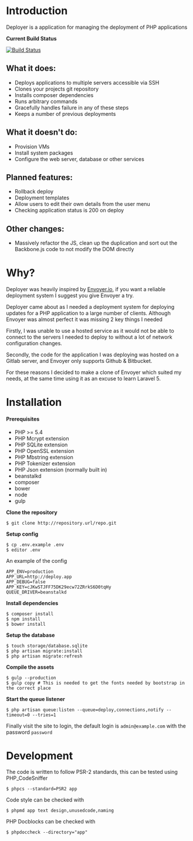 # Introduction

Deployer is a application for managing the deployment of PHP applications

**Current Build Status**

[![Build Status](http://ci.rebelinblue.com/build-status/image/3?branch=master)](http://ci.rebelinblue.com/build-status/view/3?branch=master)

## What it does:
* Deploys applications to multiple servers accessible via SSH
* Clones your projects git repository
* Installs composer dependencies
* Runs arbitrary commands
* Gracefully handles failure in any of these steps
* Keeps a number of previous deployments

## What it doesn't do:
* Provision VMs
* Install system packages
* Configure the web server, database or other services

## Planned features:
* Rollback deploy
* Deployment templates
* Allow users to edit their own details from the user menu
* Checking application status is 200 on deploy

## Other changes:
* Massively refactor the JS, clean up the duplication and sort out the Backbone.js code to not modify the DOM directly

# Why?

Deployer was heavily inspired by [Envoyer.io](https://envoyer.io), if you want a reliable deployment system I suggest you give Envoyer a try.

Deployer came about as I needed a deployment system for deploying updates for a PHP application to a large number of clients. Although Envoyer was almost perfect it was missing 2 key things I needed

Firstly, I was unable to use a hosted service as it would not be able to connect to the servers I needed to deploy to without a lot of network configuration changes.

Secondly, the code for the application I was deploying was hosted on a Gitlab server, and Envoyer only supports Github & Bitbucket.

For these reasons I decided to make a clone of Envoyer which suited my needs, at the same time using it as an excuse to learn Laravel 5.

# Installation

#### Prerequisites 

* PHP >= 5.4
* PHP Mcrypt extension
* PHP SQLite extension
* PHP OpenSSL extension
* PHP Mbstring extension
* PHP Tokenizer extension
* PHP Json extension (normally built in)
* beanstalkd
* composer
* bower
* node
* gulp

**Clone the repository**

    $ git clone http://repository.url/repo.git

**Setup config**

    $ cp .env.example .env
    $ editor .env

An example of the config

    APP_ENV=production
    APP_URL=http://deploy.app
    APP_DEBUG=false
    APP_KEY=cJKwSTJFF75DK29ecw72ZRrkS6D0tqHy
    QUEUE_DRIVER=beanstalkd

**Install dependencies**

    $ composer install
    $ npm install
    $ bower install

**Setup the database**

    $ touch storage/database.sqlite
    $ php artisan migrate:install
    $ php artisan migrate:refresh

**Compile the assets**

    $ gulp --production
    $ gulp copy # This is needed to get the fonts needed by bootstrap in the correct place

**Start the queue listener**

    $ php artisan queue:listen --queue=deploy,connections,notify --timeout=0 --tries=1

Finally visit the site to login, the default login is `admin@example.com` with the password `password`


# Development

The code is written to follow PSR-2 standards, this can be tested using PHP_CodeSniffer

    $ phpcs --standard=PSR2 app

Code style can be checked with

    $ phpmd app text design,unusedcode,naming

PHP Docblocks can be checked with

    $ phpdoccheck --directory="app"
